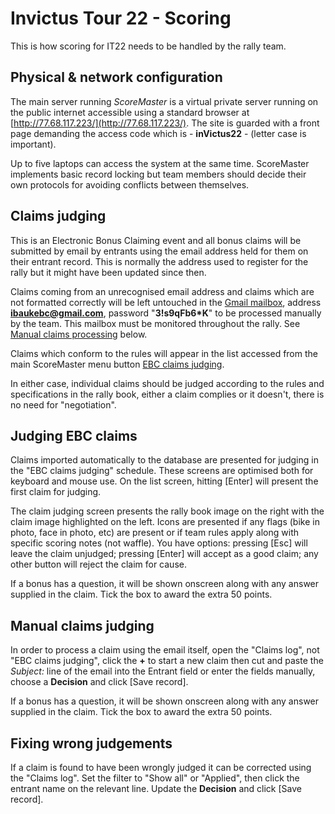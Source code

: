 # Invictus Tour 22 - Scoring

This is how scoring for IT22 needs to be handled by the rally team.

## Physical & network configuration

The main server running *ScoreMaster* is a virtual private server running on the public internet accessible using a standard browser at [http://77.68.117.223/](http://77.68.117.223/). The site is guarded with a front page demanding the access code which is - **inVictus22** - (letter case is important).

Up to five laptops can access the system at the same time. ScoreMaster implements basic record locking but team members should decide their own protocols for avoiding conflicts between themselves.

## Claims judging

This is an Electronic Bonus Claiming event and all bonus claims will be submitted by email by entrants using the email address held for them on their entrant record. This is normally the address used to register for the rally but it might have been updated since then.

Claims coming from an unrecognised email address and claims which are not formatted correctly will be left untouched in the [Gmail mailbox](https://mail.google.com/mail/u/0/#inbox), address **ibaukebc@gmail.com**, password "**3!s9qFb6*K**" to be processed manually by the team. This mailbox must be monitored throughout the rally. See [Manual claims processing](#manual-claims-judging) below.

Claims which conform to the rules will appear in the list accessed from the main ScoreMaster menu button [EBC claims judging](#judging-ebc-claims).

In either case, individual claims should be judged according to the rules and specifications in the rally book, either a claim complies or it doesn't, there is no need for "negotiation".

## Judging EBC claims

Claims imported automatically to the database are presented for judging in the "EBC claims judging" schedule. These screens are optimised both for keyboard and mouse use. On the list screen, hitting [Enter] will present the first claim for judging.

The claim judging screen presents the rally book image on the right with the claim image highlighted on the left. Icons are presented if any flags (bike in photo, face in photo, etc) are present or if team rules apply along with specific scoring notes (not waffle). You have options: pressing [Esc] will leave the claim unjudged; pressing [Enter] will accept as a good claim; any other button will reject the claim for cause.

If a bonus has a question, it will be shown onscreen along with any answer supplied in the claim. Tick the box to award the extra 50 points.

## Manual claims judging

In order to process a claim using the email itself, open the "Claims log", not "EBC claims judging", click the **+** to start a new claim then cut and paste the *Subject:* line of the email into the Entrant field or enter the fields manually, choose a **Decision** and click [Save record].

If a bonus has a question, it will be shown onscreen along with any answer supplied in the claim. Tick the box to award the extra 50 points.

## Fixing wrong judgements

If a claim is found to have been wrongly judged it can be corrected using the "Claims log". Set the filter to "Show all" or "Applied", then click the entrant name on the relevant line. Update the **Decision** and click [Save record].

